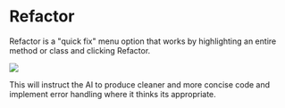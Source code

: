 # Refactor

Refactor is a "quick fix" menu option that works by highlighting an entire method or class and clicking Refactor.

![](/QuickFix.png)

This will instruct the AI to produce cleaner and more concise code and implement error handling where it thinks its appropriate.
